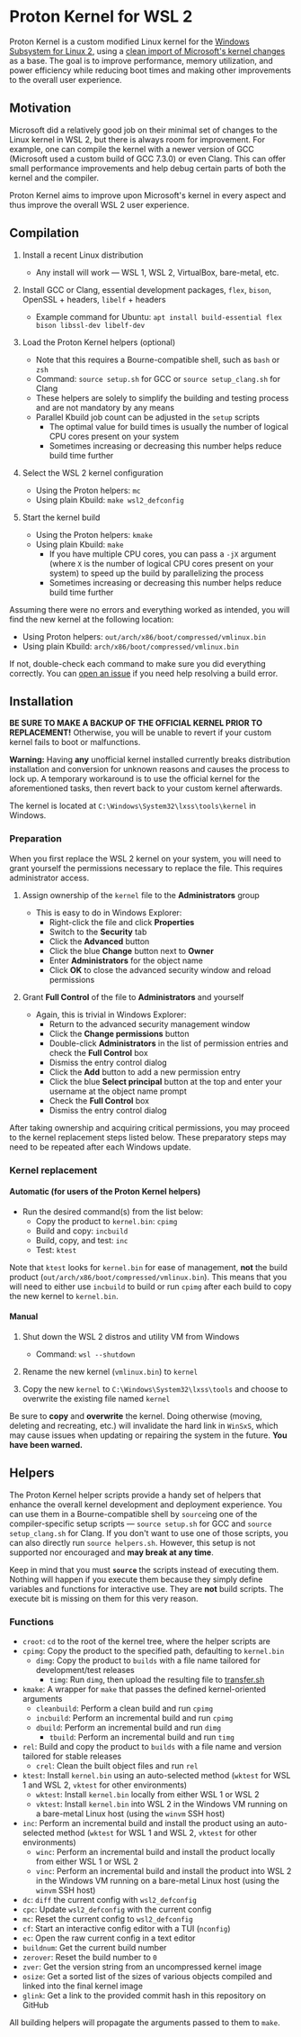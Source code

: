 # Proton Kernel for WSL 2

Proton Kernel is a custom modified Linux kernel for the [Windows Subsystem for Linux 2](https://devblogs.microsoft.com/commandline/announcing-wsl-2/), using a [clean import of Microsoft's kernel changes](https://github.com/kdrag0n/msft-wsl2-kernel) as a base. The goal is to improve performance, memory utilization, and power efficiency while reducing boot times and making other improvements to the overall user experience.

## Motivation

Microsoft did a relatively good job on their minimal set of changes to the Linux kernel in WSL 2, but there is always room for improvement. For example, one can compile the kernel with a newer version of GCC (Microsoft used a custom build of GCC 7.3.0) or even Clang. This can offer small performance improvements and help debug certain parts of both the kernel and the compiler.

Proton Kernel aims to improve upon Microsoft's kernel in every aspect and thus improve the overall WSL 2 user experience.

## Compilation

1. Install a recent Linux distribution
	- Any install will work — WSL 1, WSL 2, VirtualBox, bare-metal, etc.

2. Install GCC or Clang, essential development packages, `flex`, `bison`, OpenSSL + headers, `libelf` + headers
	- Example command for Ubuntu: `apt install build-essential flex bison libssl-dev libelf-dev`

3. Load the Proton Kernel helpers (optional)
	- Note that this requires a Bourne-compatible shell, such as `bash` or `zsh`
	- Command: `source setup.sh` for GCC or `source setup_clang.sh` for Clang
	- These helpers are solely to simplify the building and testing process and are not mandatory by any means
	- Parallel Kbuild job count can be adjusted in the `setup` scripts
		- The optimal value for build times is usually the number of logical CPU cores present on your system
		- Sometimes increasing or decreasing this number helps reduce build time further

4. Select the WSL 2 kernel configuration
	- Using the Proton helpers: `mc`
	- Using plain Kbuild: `make wsl2_defconfig`

5. Start the kernel build
	- Using the Proton helpers: `kmake`
	- Using plain Kbuild: `make`
		- If you have multiple CPU cores, you can pass a `-jX` argument (where `X` is the number of logical CPU cores present on your system) to speed up the build by parallelizing the process
		- Sometimes increasing or decreasing this number helps reduce build time further

Assuming there were no errors and everything worked as intended, you will find the new kernel at the following location:
  - Using Proton helpers: `out/arch/x86/boot/compressed/vmlinux.bin`
  - Using plain Kbuild: `arch/x86/boot/compressed/vmlinux.bin`

If not, double-check each command to make sure you did everything correctly. You can [open an issue](https://github.com/kdrag0n/proton_wsl2/issues/new) if you need help resolving a build error.

## Installation

**BE SURE TO MAKE A BACKUP OF THE OFFICIAL KERNEL PRIOR TO REPLACEMENT!** Otherwise, you will be unable to revert if your custom kernel fails to boot or malfunctions.

**Warning:** Having **any** unofficial kernel installed currently breaks distribution installation and conversion for unknown reasons and causes the process to lock up. A temporary workaround is to use the official kernel for the aforementioned tasks, then revert back to your custom kernel afterwards.

The kernel is located at `C:\Windows\System32\lxss\tools\kernel` in Windows.

### Preparation

When you first replace the WSL 2 kernel on your system, you will need to grant yourself the permissions necessary to replace the file. This requires administrator access.

1. Assign ownership of the `kernel` file to the **Administrators** group
	- This is easy to do in Windows Explorer:
		- Right-click the file and click **Properties**
		- Switch to the **Security** tab
		- Click the **Advanced** button
		- Click the blue **Change** button next to **Owner**
		- Enter **Administrators** for the object name
		- Click **OK** to close the advanced security window and reload permissions

2. Grant **Full Control** of the file to **Administrators** and yourself
	- Again, this is trivial in Windows Explorer:
		- Return to the advanced security management window
		- Click the **Change permissions** button
		- Double-click **Administrators** in the list of permission entries and check the **Full Control** box
		- Dismiss the entry control dialog
		- Click the **Add** button to add a new permission entry
		- Click the blue **Select principal** button at the top and enter your username at the object name prompt
		- Check the **Full Control** box
		- Dismiss the entry control dialog

After taking ownership and acquiring critical permissions, you may proceed to the kernel replacement steps listed below. These preparatory steps may need to be repeated after each Windows update.

### Kernel replacement

#### Automatic (for users of the Proton Kernel helpers)

- Run the desired command(s) from the list below:
	- Copy the product to `kernel.bin`: `cpimg`
	- Build and copy: `incbuild`
	- Build, copy, and test: `inc`
	- Test: `ktest`

Note that `ktest` looks for `kernel.bin` for ease of management, **not** the build product (`out/arch/x86/boot/compressed/vmlinux.bin`). This means that you will need to either use `incbuild` to build or run `cpimg` after each build to copy the new kernel to `kernel.bin`.

#### Manual

1. Shut down the WSL 2 distros and utility VM from Windows
	- Command: `wsl --shutdown`

2. Rename the new kernel (`vmlinux.bin`) to `kernel`

3. Copy the new `kernel` to `C:\Windows\System32\lxss\tools` and choose to overwrite the existing file named `kernel`

Be sure to **copy** and **overwrite** the kernel. Doing otherwise (moving, deleting and recreating, etc.) will invalidate the hard link in `WinSxS`, which may cause issues when updating or repairing the system in the future. **You have been warned.**

## Helpers

The Proton Kernel helper scripts provide a handy set of helpers that enhance the overall kernel development and deployment experience. You can use them in a Bourne-compatible shell by `source`ing one of the compiler-specific setup scripts — `source setup.sh` for GCC and `source setup_clang.sh` for Clang. If you don't want to use one of those scripts, you can also directly run `source helpers.sh`. However, this setup is not supported nor encouraged and **may break at any time**.

Keep in mind that you must **`source`** the scripts instead of executing them. Nothing will happen if you execute them because they simply define variables and functions for interactive use. They are **not** build scripts. The execute bit is missing on them for this very reason.

### Functions

- `croot`: `cd` to the root of the kernel tree, where the helper scripts are
- `cpimg`: Copy the product to the specified path, defaulting to `kernel.bin`
  - `dimg`: Copy the product to `builds` with a file name tailored for development/test releases
    - `timg`: Run `dimg`, then upload the resulting file to [transfer.sh](https://transfer.sh/)
- `kmake`: A wrapper for `make` that passes the defined kernel-oriented arguments
  - `cleanbuild`: Perform a clean build and run `cpimg`
  - `incbuild`: Perform an incremental build and run `cpimg`
  - `dbuild`: Perform an incremental build and run `dimg`
    - `tbuild`: Perform an incremental build and run `timg`
- `rel`: Build and copy the product to `builds` with a file name and version tailored for stable releases
  - `crel`: Clean the built object files and run `rel`
- `ktest`: Install `kernel.bin` using an auto-selected method (`wktest` for WSL 1 and WSL 2, `vktest` for other environments)
  - `wktest`: Install `kernel.bin` locally from either WSL 1 or WSL 2
  - `vktest`: Install `kernel.bin` into WSL 2 in the Windows VM running on a bare-metal Linux host (using the `winvm` SSH host)
- `inc`: Perform an incremental build and install the product using an auto-selected method (`wktest` for WSL 1 and WSL 2, `vktest` for other environments)
  - `winc`: Perform an incremental build and install the product locally from either WSL 1 or WSL 2
  - `vinc`: Perform an incremental build and install the product into WSL 2 in the Windows VM running on a bare-metal Linux host (using the `winvm` SSH host)
- `dc`: `diff` the current config with `wsl2_defconfig`
- `cpc`: Update `wsl2_defconfig` with the current config
- `mc`: Reset the current config to `wsl2_defconfig`
- `cf`: Start an interactive config editor with a TUI (`nconfig`)
- `ec`: Open the raw current config in a text editor
- `buildnum`: Get the current build number
- `zerover`: Reset the build number to `0`
- `zver`: Get the version string from an uncompressed kernel image
- `osize`: Get a sorted list of the sizes of various objects compiled and linked into the final kernel image
- `glink`: Get a link to the provided commit hash in this repository on GitHub

All building helpers will propagate the arguments passed to them to `make`.
